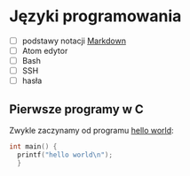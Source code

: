 # Języki programowania

- [ ] podstawy notacji [Markdown](https://daringfireball.net/projects/markdown/)
- [ ] Atom edytor
- [ ] Bash
- [ ] SSH
- [ ] hasła

## Pierwsze programy w C

Zwykle zaczynamy od programu [hello world](/):

```c
int main() {
  printf("hello world\n");
  }
```
